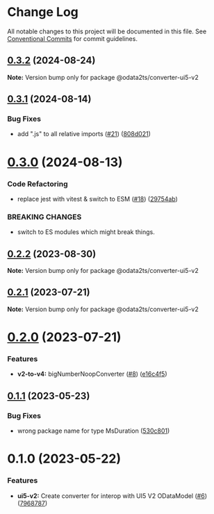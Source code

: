 # Change Log

All notable changes to this project will be documented in this file.
See [Conventional Commits](https://conventionalcommits.org) for commit guidelines.

## [0.3.2](https://github.com/odata2ts/converter/compare/@odata2ts/converter-ui5-v2@0.3.1...@odata2ts/converter-ui5-v2@0.3.2) (2024-08-24)

**Note:** Version bump only for package @odata2ts/converter-ui5-v2





## [0.3.1](https://github.com/odata2ts/converter/compare/@odata2ts/converter-ui5-v2@0.3.0...@odata2ts/converter-ui5-v2@0.3.1) (2024-08-14)


### Bug Fixes

* add ".js" to all relative imports ([#21](https://github.com/odata2ts/converter/issues/21)) ([808d021](https://github.com/odata2ts/converter/commit/808d0217edf9b8b90062e412ddc8e956c865c01b))





# [0.3.0](https://github.com/odata2ts/converter/compare/@odata2ts/converter-ui5-v2@0.2.2...@odata2ts/converter-ui5-v2@0.3.0) (2024-08-13)


### Code Refactoring

* replace jest with vitest & switch to ESM ([#18](https://github.com/odata2ts/converter/issues/18)) ([29754ab](https://github.com/odata2ts/converter/commit/29754abec8617cfe45f647ffbf91e92586b79ee9))


### BREAKING CHANGES

* switch to ES modules which might break things.






## [0.2.2](https://github.com/odata2ts/converter/compare/@odata2ts/converter-ui5-v2@0.2.1...@odata2ts/converter-ui5-v2@0.2.2) (2023-08-30)

**Note:** Version bump only for package @odata2ts/converter-ui5-v2






## [0.2.1](https://github.com/odata2ts/converter/compare/@odata2ts/converter-ui5-v2@0.2.0...@odata2ts/converter-ui5-v2@0.2.1) (2023-07-21)

**Note:** Version bump only for package @odata2ts/converter-ui5-v2





# [0.2.0](https://github.com/odata2ts/converter/compare/@odata2ts/converter-ui5-v2@0.1.1...@odata2ts/converter-ui5-v2@0.2.0) (2023-07-21)


### Features

* **v2-to-v4:** bigNumberNoopConverter ([#8](https://github.com/odata2ts/converter/issues/8)) ([e16c4f5](https://github.com/odata2ts/converter/commit/e16c4f5eedb6847f608d104089e7123c2086db2e))





## [0.1.1](https://github.com/odata2ts/converter/compare/@odata2ts/converter-ui5-v2@0.1.0...@odata2ts/converter-ui5-v2@0.1.1) (2023-05-23)


### Bug Fixes

* wrong package name for type MsDuration ([530c801](https://github.com/odata2ts/converter/commit/530c8019ddea383e0f478a0670cb3bbc2f55aefb))





# 0.1.0 (2023-05-22)


### Features

* **ui5-v2:** Create converter for interop with UI5 V2 ODataModel ([#6](https://github.com/odata2ts/converter/issues/6)) ([7968787](https://github.com/odata2ts/converter/commit/79687876f0549a7a91cd583514b6e3ab8d90ffd8))
